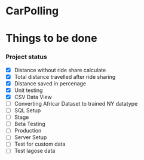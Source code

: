 # CarPolling
# Things to be done
### Project status

- [X] Distance without ride share calculate
- [x] Total distance travelled after ride sharing
- [x] Distance saved in percenage
- [x] Unit testing
- [x] CSV Data View
- [ ] Converting Africar Dataset to trained NY datatype
- [ ] SQL Setup
- [ ] Stage
- [ ] Beta Testing
- [ ] Production
- [ ] Server Setup
- [ ] Test for custom data
- [ ] Test lagose data
